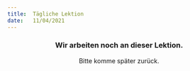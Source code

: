 ```yaml
---
title:  Tägliche Lektion
date:   11/04/2021
---
```


### <center>Wir arbeiten noch an dieser Lektion.</center>
<center>Bitte komme später zurück.</center>